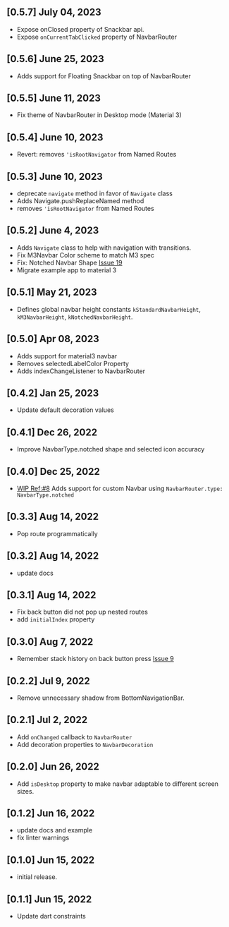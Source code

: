 ## [0.5.7] July 04, 2023

- Expose onClosed property of Snackbar api.
- Expose `onCurrentTabClicked` property of NavbarRouter

## [0.5.6] June 25, 2023

- Adds support for Floating Snackbar on top of NavbarRouter

## [0.5.5] June 11, 2023

- Fix theme of NavbarRouter in Desktop mode (Material 3)

## [0.5.4] June 10, 2023

- Revert: removes `'isRootNavigator` from Named Routes

## [0.5.3] June 10, 2023

- deprecate `navigate` method in favor of `Navigate` class
- Adds Navigate.pushReplaceNamed method
- removes `'isRootNavigator` from Named Routes

## [0.5.2] June 4, 2023

- Adds `Navigate` class to help with navigation with transitions.
- Fix M3Navbar Color scheme to match M3 spec
- Fix: Notched Navbar Shape [Issue 19](https://github.com/maheshmnj/navbar_router/issues/19)
- Migrate example app to material 3

## [0.5.1] May 21, 2023

- Defines global navbar height constants `kStandardNavbarHeight`, `kM3NavbarHeight`, `kNotchedNavbarHeight`.

## [0.5.0] Apr 08, 2023

- Adds support for material3 navbar
- Removes selectedLabelColor Property
- Adds indexChangeListener to NavbarRouter

## [0.4.2] Jan 25, 2023

- Update default decoration values

## [0.4.1] Dec 26, 2022

- Improve NavbarType.notched shape and selected icon accuracy

## [0.4.0] Dec 25, 2022

- [WIP Ref:#8](https://github.com/maheshmnj/navbar_router/issues/8) Adds support for custom Navbar using `NavbarRouter.type: NavbarType.notched`

## [0.3.3] Aug 14, 2022

- Pop route programmatically

## [0.3.2] Aug 14, 2022

- update docs

## [0.3.1] Aug 14, 2022

- Fix back button did not pop up nested routes
- add `initialIndex` property

## [0.3.0] Aug 7, 2022

- Remember stack history on back button press [Issue 9](https://github.com/maheshmnj/navbar_router/issues/9)

## [0.2.2] Jul 9, 2022

- Remove unnecessary shadow from BottomNavigationBar.

## [0.2.1] Jul 2, 2022

- Add `onChanged` callback to `NavbarRouter`
- Add decoration properties to `NavbarDecoration`

## [0.2.0] Jun 26, 2022

- Add `isDesktop` property to make navbar adaptable
  to different screen sizes.

## [0.1.2] Jun 16, 2022

- update docs and example
- fix linter warnings

## [0.1.0] Jun 15, 2022

- initial release.

## [0.1.1] Jun 15, 2022

- Update dart constraints
